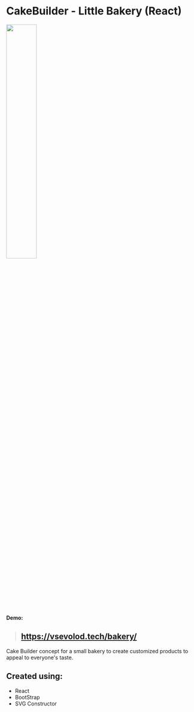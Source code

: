 # CakeBuilder - Little Bakery (React)


<img src="https://user-images.githubusercontent.com/12978622/211900437-392c3a04-fc60-48da-a07f-cdb5789bc4ad.png" width=40% height=40%>

**Demo:** 
 > ## https://vsevolod.tech/bakery/

Cake Builder concept for a small bakery to create customized products to appeal to everyone's taste.

## Created using:

* React
* BootStrap
* SVG Constructor
